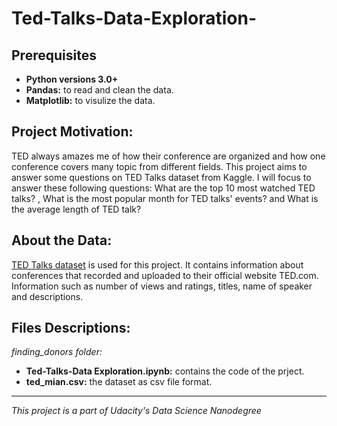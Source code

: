 # Ted-Talks-Data-Exploration-
## Prerequisites
- **Python versions 3.0+**
- **Pandas:** to read and clean the data.
- **Matplotlib:** to visulize the data.
## Project Motivation:
TED always amazes me of how their conference are organized and how one conference covers many topic from different fields. This project aims to answer some questions on TED Talks dataset from Kaggle. I will focus to answer these following questions: What are the top 10 most watched TED talks? , What is the most popular month for TED talks' events? and What is the average length of TED talk?
 ## About the Data:
[TED Talks dataset](https://www.kaggle.com/rounakbanik/ted-talks) is used for this project. It contains information about conferences that recorded and uploaded to their official website TED.com. Information such as number of views and ratings, titles, name of speaker and descriptions.
 ## Files Descriptions:
 *finding_donors folder:*
 - **Ted-Talks-Data Exploration.ipynb:** contains the code of the prject. 
 - **ted_mian.csv:** the dataset as csv file format. 
 --------------
 *This project is a part of Udacity's Data Science Nanodegree*
 

